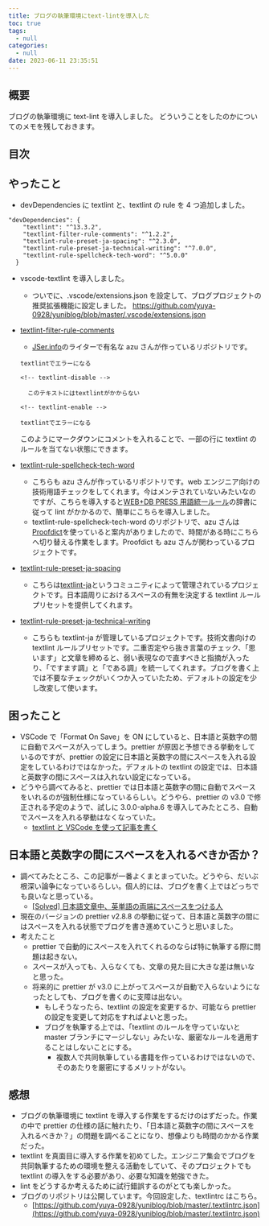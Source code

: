 ```yaml
---
title: ブログの執筆環境にtext-lintを導入した
toc: true
tags:
  - null
categories:
  - null
date: 2023-06-11 23:35:51
---
```


## 概要

ブログの執筆環境に text-lint を導入しました。
どういうことをしたのかについてのメモを残しておきます。

## 目次

<!-- toc -->

<!--more-->

## やったこと

- devDependencies に textlint と、textlint の rule を 4 つ追加しました。

```
"devDependencies": {
    "textlint": "^13.3.2",
    "textlint-filter-rule-comments": "^1.2.2",
    "textlint-rule-preset-ja-spacing": "^2.3.0",
    "textlint-rule-preset-ja-technical-writing": "^7.0.0",
    "textlint-rule-spellcheck-tech-word": "^5.0.0"
  }
```

- vscode-textlint を導入しました。

  - ついでに、.vscode/extensions.json を設定して、ブログプロジェクトの推奨拡張機能に設定しました。
    https://github.com/yuya-0928/yuniblog/blob/master/.vscode/extensions.json

- [textlint-filter-rule-comments](https://github.com/textlint/textlint-filter-rule-comments)

  - [JSer.info](https://jser.info/)のライターで有名な azu さんが作っているリポジトリです。

  ```
  textlintでエラーになる

  <!-- textlint-disable -->

    このテキストにはtextlintがかからない

  <!-- textlint-enable -->

  textlintでエラーになる
  ```

  このようにマークダウンにコメントを入れることで、一部の行に textlint のルールを当てない状態にできます。

- [textlint-rule-spellcheck-tech-word](https://github.com/azu/textlint-rule-spellcheck-tech-word)

  - こちらも azu さんが作っているリポジトリです。web エンジニア向けの技術用語チェックをしてくれます。今はメンテされていないみたいなのですが、こちらを導入すると[WEB+DB PRESS 用語統一ルール](https://gist.github.com/inao/f55e8232e150aee918b9)の辞書に従って lint がかかるので、簡単にこちらを導入しました。
  - textlint-rule-spellcheck-tech-word のリポジトリで、azu さんは[Proofdict](https://github.com/proofdict/proofdict)を使っていると案内がありましたので、時間がある時にこちらへ切り替える作業をします。Proofdict も azu さんが関わっているプロジェクトです。

- [textlint-rule-preset-ja-spacing](https://github.com/textlint-ja/textlint-rule-preset-ja-spacing)

  - こちらは[textlint-ja](https://github.com/textlint-ja)というコミュニティによって管理されているプロジェクトです。日本語周りにおけるスペースの有無を決定する textlint ルールプリセットを提供してくれます。

- [textlint-rule-preset-ja-technical-writing](https://github.com/textlint-ja/textlint-rule-preset-ja-technical-writing)
  - こちらも textlint-ja が管理しているプロジェクトです。技術文書向けの textlint ルールプリセットです。二重否定やら抜き言葉のチェック、「<!-- textlint-disable -->思います<!-- textlint-enable -->」と文章を締めると、弱い表現なので直すべきと指摘が入ったり、「ですます調」と「<!-- textlint-disable -->である<!-- textlint-enable -->調」を統一してくれます。ブログを書く上では不要なチェックがいくつか入っていたため、デフォルトの設定を少し改変して使います。

## 困ったこと

- VSCode で「Format On Save」を ON にしていると、日本語と英数字の間に自動でスペースが入ってしまう。prettier が原因と予想できる挙動をしているのですが、prettier の設定に日本語と英数字の間にスペースを入れる設定をしているわけではなかった。デフォルトの textlint の設定では、日本語と英数字の間にスペースは入れない設定になっている。
- どうやら調べてみると、prettier では日本語と英数字の間に自動でスペースをいれるのが強制仕様になっているらしい。どうやら、prettier の v3.0 で修正される予定のようで、試しに 3.0.0-alpha.6 を導入してみたところ、自動でスペースを入れる挙動はなくなっていた。
  - [textlint と VSCode を使って記事を書く](https://qiita.com/bon10/items/3f2e29a614797f654518)

## 日本語と英数字の間にスペースを入れるべきか否か？

- 調べてみたところ、この記事が一番よくまとまっていた。どうやら、だいぶ根深い論争になっているらしい。個人的には、ブログを書く上ではどっちでも良いなと思っている。
  - [[Solved] 日本語文章中、英単語の両端にスペースをつける人](https://qiita.com/CodeOne/items/43d2b8e4247b020652b2)
- 現在のバージョンの prettier v2.8.8 の挙動に従って、日本語と英数字の間にはスペースを入れる状態でブログを書き進めていこうと思いました。
- 考えたこと
  - prettier で自動的にスペースを入れてくれるのならば特に執筆する際に問題は起きない。
  - スペースが入っても、入らなくても、文章の見た目に大きな差は無いなと思った。
  - 将来的に prettier が v3.0 に上がってスペースが自動で入らないようになったとしても、ブログを書くのに支障は出ない。
    - もしそうなったら、textlint の設定を変更するか、可能なら prettier の設定を変更して対応をすればよいと思った。
    - ブログを執筆する上では、「textlint のルールを守っていないと master ブランチにマージしない」みたいな、厳密なルールを適用することはしないことにする。
      - 複数人で共同執筆している書籍を作っているわけではないので、そのあたりを厳密にするメリットがない。

## 感想

- ブログの執筆環境に textlint を導入する作業をするだけのはずだった。作業の中で prettier の仕様の話に触れたり、「日本語と英数字の間にスペースを入れるべきか？」の問題を調べることになり、想像よりも時間のかかる作業だった。
- textlint を真面目に導入する作業を初めてした。エンジニア集会でブログを共同執筆するための環境を整える活動をしていて、そのプロジェクトでも textlint の導入をする必要があり、必要な知識を勉強できた。
- lint をどうするか考えるために試行錯誤するのがとても楽しかった。
- ブログのリポジトリは公開しています。今回設定した、textlintrc はこちら。
  - [https://github.com/yuya-0928/yuniblog/blob/master/.textlintrc.json](https://github.com/yuya-0928/yuniblog/blob/master/.textlintrc.json)
